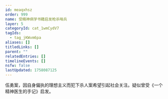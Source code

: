 ```yaml
---
id: meaqxhsz
order: 999
name: 受精神病学书籍启发枪杀哨兵
layer: 5
categoryId: cat_1wmCydV7
tagIds:
  - tag_jKWvm6pa
aliases: []
titledLinks: []
parent: ""
relatedEntries: []
timelineEvents: []
nsfw: false
lastUpdated: 1758087125
---
```


伍勇案，因自身偏执的理想主义而犯下杀人案希望引起社会关注。疑似曾受《一个精神医生的手记》启发。